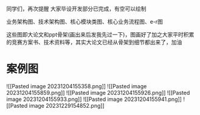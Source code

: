 
# 
同学们，再次提醒
大家毕设开发部分已完成，有空可以绘制 

业务架构图、技术架构图、核心模块类图、核心业务流程图、e-r图

这些图即大论文和ppt骨架(画出来后发我先过一下)，图画好了加之大家平时积累的竞赛方案书、技术资料等，其实大论文已经从骨架到细节都出来了，加油
# 案例图
![[Pasted image 20231204155358.png]]
![[Pasted image 20231204155859.png]]
![[Pasted image 20231204155926.png]]
![[Pasted image 20231204155933.png]]
![[Pasted image 20231204155941.png]]
![[Pasted image 20231229154852.png]]